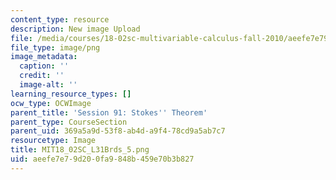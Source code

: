 ```yaml
---
content_type: resource
description: New image Upload
file: /media/courses/18-02sc-multivariable-calculus-fall-2010/aeefe7e79d200fa9848b459e70b3b827_MIT18_02SC_L31Brds_5.png
file_type: image/png
image_metadata:
  caption: ''
  credit: ''
  image-alt: ''
learning_resource_types: []
ocw_type: OCWImage
parent_title: 'Session 91: Stokes'' Theorem'
parent_type: CourseSection
parent_uid: 369a5a9d-53f8-ab4d-a9f4-78cd9a5ab7c7
resourcetype: Image
title: MIT18_02SC_L31Brds_5.png
uid: aeefe7e7-9d20-0fa9-848b-459e70b3b827
---
```

